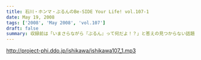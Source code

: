 ```yaml
---
title: 石川・ホンマ・ぶるんのBe-SIDE Your Life! vol.107-1
date: May 19, 2008
tags: ['2008', 'May 2008', 'vol.107']
draft: false
summary: 収録前は「いまさらながら『ぶるん』って何だよ！？」と答えの見つからない話題で集合したビーサイメンバー・・・・・・オープニングはあのモーニング娘。の最新情報から！！NAMAE
---
```


http://project-phi.ddo.jp/ishikawa/ishikawa107_1.mp3